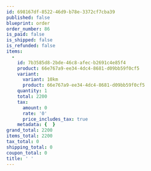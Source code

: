 ```yaml
---
id: 698167df-8522-46d9-b78e-3372cf7cba39
published: false
blueprint: order
order_number: 86
is_paid: false
is_shipped: false
is_refunded: false
items:
  -
    id: 7b3585d8-2bde-46c8-afec-b2691c4e85f4
    product: 66e767a9-ee34-4dc4-8681-d09bb59f0cf5
    variant:
      variant: 10km
      product: 66e767a9-ee34-4dc4-8681-d09bb59f0cf5
    quantity: 1
    total: 2200
    tax:
      amount: 0
      rate: '0'
      price_includes_tax: true
    metadata: {  }
grand_total: 2200
items_total: 2200
tax_total: 0
shipping_total: 0
coupon_total: 0
title: ' '
---
```

